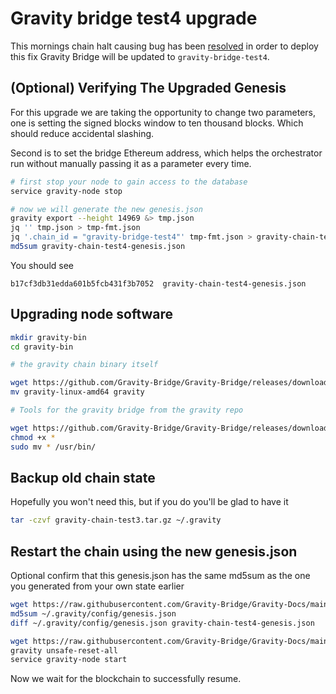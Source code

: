 # Gravity bridge test4 upgrade

This mornings chain halt causing bug has been [resolved](https://github.com/Gravity-Bridge/Gravity-Bridge/commit/294ddc5b65840562422d44b0fd90db7254f69ee4) in order to deploy this fix Gravity Bridge will be updated to `gravity-bridge-test4`.

## (Optional) Verifying The Upgraded Genesis

For this upgrade we are taking the opportunity to change two parameters, one is setting
the signed blocks window to ten thousand blocks. Which should reduce accidental slashing.

Second is to set the bridge Ethereum address, which helps the orchestrator run without manually passing it as a parameter every time.

```bash
# first stop your node to gain access to the database
service gravity-node stop

# now we will generate the new genesis.json
gravity export --height 14969 &> tmp.json
jq '' tmp.json > tmp-fmt.json
jq '.chain_id = "gravity-bridge-test4"' tmp-fmt.json > gravity-chain-test4-genesis.json
md5sum gravity-chain-test4-genesis.json
```

You should see

```text
b17cf3db31edda601b5fcb431f3b7052  gravity-chain-test4-genesis.json
```

## Upgrading node software

```bash
mkdir gravity-bin
cd gravity-bin

# the gravity chain binary itself

wget https://github.com/Gravity-Bridge/Gravity-Bridge/releases/download/v1.0.4/gravity-linux-amd64
mv gravity-linux-amd64 gravity

# Tools for the gravity bridge from the gravity repo

wget https://github.com/Gravity-Bridge/Gravity-Bridge/releases/download/v1.0.4/gbt
chmod +x *
sudo mv * /usr/bin/
```

## Backup old chain state

Hopefully you won't need this, but if you do you'll be glad to have it

```bash
tar -czvf gravity-chain-test3.tar.gz ~/.gravity
```

## Restart the chain using the new genesis.json

Optional confirm that this genesis.json has the same md5sum as the one you generated from your own state earlier

```bash
wget https://raw.githubusercontent.com/Gravity-Bridge/Gravity-Docs/main/genesis.json -O ~/.gravity/config/genesis.json
md5sum ~/.gravity/config/genesis.json
diff ~/.gravity/config/genesis.json gravity-chain-test4-genesis.json
```

```bash
wget https://raw.githubusercontent.com/Gravity-Bridge/Gravity-Docs/main/genesis.json -O ~/.gravity/config/genesis.json
gravity unsafe-reset-all
service gravity-node start
```

Now we wait for the blockchain to successfully resume.
